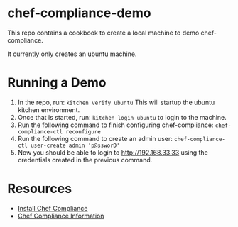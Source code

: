 # chef-compliance-demo

This repo contains a cookbook to create a local machine to demo chef-compliance.

It currently only creates an ubuntu machine.

# Running a Demo
1. In the repo, run: ```kitchen verify ubuntu``` This will startup the ubuntu kitchen environment.
2. Once that is started, run: ```kitchen login ubuntu``` to login to the machine.
3. Run the following command to finish configuring chef-compliance: ```chef-compliance-ctl reconfigure```
4. Run the following command to create an admin user: ```chef-compliance-ctl user-create admin 'p@ssworD'```
5. Now you should be able to login to http://192.168.33.33 using the credentials created in the previous command.

# Resources
* [Install Chef Compliance](https://docs.chef.io/install_compliance.html)
* [Chef Compliance Information](https://www.chef.io/compliance/)
